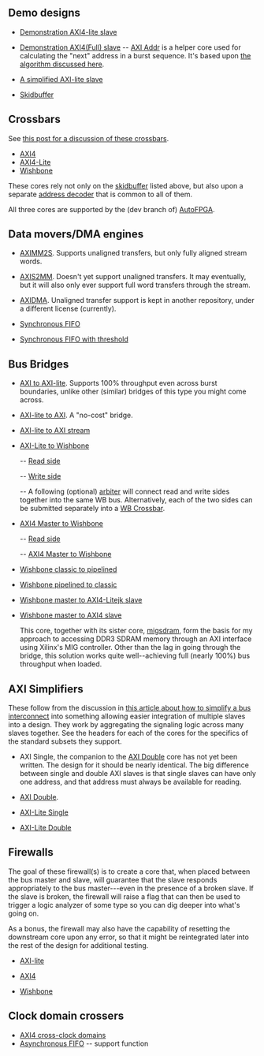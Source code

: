 ## Demo designs

- [Demonstration AXI4-lite slave](demoaxi.v)
- [Demonstration AXI4(Full) slave](demofull.v)
  -- [AXI Addr](axi_addr.v) is a helper core used for calculating the "next" address in a burst sequence.  It's based upon [the algorithm discussed here](https://zipcpu.com/blog/2019/04/27/axi-addr.html).
- [A simplified AXI-lite slave](easyaxil.v)

- [Skidbuffer](skidbuffer.v)

## Crossbars

See [this post for a discussion of these
crossbars](https://zipcpu.com/blog/2019/07/17/crossbars.html).

- [AXI4](axixbar.v)
- [AXI4-Lite](axilxbar.v)
- [Wishbone](wbxbar.v)

These cores rely not only on the [skidbuffer](skidbuffer.v) listed above, but
also upon a separate [address decoder](addrdecode.v) that is common to all of
them.

All three cores are supported by the (dev branch of)
[AutoFPGA](https://github.com/ZipCPU/autofpga).

## Data movers/DMA engines

- [AXIMM2S](aximm2s.v).  Supports unaligned transfers, but only fully aligned
  stream words.
- [AXIS2MM](axis2mm.v).  Doesn't yet support unaligned transfers.  It may
  eventually, but it will also only ever support full word transfers
  through the stream.
- [AXIDMA](axis2mm.v).  Unaligned transfer support is kept in another
  repository, under a different license (currently).

- [Synchronous FIFO](sfifo.v)
- [Synchronous FIFO with threshold](sfifothresh.v)

## Bus Bridges

- [AXI to AXI-lite](axi2axilite.v).  Supports 100% throughput even across burst
  boundaries, unlike other (similar) bridges of this type you might come across.

- [AXI-lite to AXI](axilite2axi.v).  A "no-cost" bridge.

- [AXI-lite to AXI stream](axil2axis.v)

- [AXI-Lite to Wishbone](axlite2wbsp.v)

  -- [Read side](axilrd2wbsp.v)

  -- [Write side](axilwr2wbsp.v)

  -- A following (optional) [arbiter](wbarbiter.v) will connect read and write sides together into the same WB bus.  Alternatively, each of the two sides can be submitted separately into a [WB Crossbar](wbxbar.v).


- [AXI4 Master to Wishbone](axim2wbsp.v)

  -- [Read side](aximrd2wbsp.v)

  -- [AXI4 Master to Wishbone](aximwr2wbsp.v)

- [Wishbone classic to pipelined](wbc2pipeline.v)

- [Wishbone pipelined to classic](wbp2classic.v)

- [Wishbone master to AXI4-Litejk slave](wbm2axilite.v)

- [Wishbone master to AXI4 slave](wbm2axisp.v)

  This core, together with its sister core, [migsdram](migsdram.v), form the
  basis for my approach to accessing DDR3 SDRAM memory through an AXI
  interface using Xilinx's MIG controller.  Other than the lag in going
  through the bridge, this solution works quite well--achieving full (nearly
  100%) bus throughput when loaded.

## AXI Simplifiers

These follow from the discussion in [this article about how to simplify
a bus interconnect](https://zipcpu.com/zipcpu/2019/08/30/subbus.html) into
something allowing easier integration of multiple slaves into a design.  They
work by aggregating the signaling logic across many slaves together.  See the
headers for each of the cores for the specifics of the standard subsets
they support.

- AXI Single, the companion to the [AXI Double](axidouble.v) core has not yet
  been written.  The design for it should be nearly identical.  The big
  difference between single and double AXI slaves is that single slaves can have
  only one address, and that address must always be available for reading.

- [AXI Double](axidouble.v).

- [AXI-Lite Single](axilsingle.v)

- [AXI-Lite Double](axildouble.v)

## Firewalls

The goal of these firewall(s) is to create a core that, when placed between the
bus master and slave, will guarantee that the slave responds appropriately to
the bus master---even in the presence of a broken slave.  If the slave is
broken, the firewall will raise a flag that can then be used to trigger a
logic analyzer of some type so you can dig deeper into what's going on.

As a bonus, the firewall may also have the capability of resetting the
downstream core upon any error, so that it might be reintegrated later into
the rest of the design for additional testing.

- [AXI-lite](axilsafety.v)

- [AXI4](axisafety.v)

- [Wishbone](wbsafety.v)

## Clock domain crossers

- [AXI4 cross-clock domains](axixclk.v)
- [Asynchronous FIFO](afifo.v) -- support function
